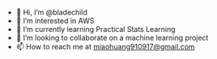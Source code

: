 - 👋 Hi, I’m @bladechild
- 👀 I’m interested in AWS
- 🌱 I’m currently learning Practical Stats Learning
- 💞️ I’m looking to collaborate on a machine learning project
- 📫 How to reach me at miaohuang910917@gmail.com

<!---
bladechild/bladechild is a ✨ special ✨ repository because its `README.md` (this file) appears on your GitHub profile.
You can click the Preview link to take a look at your changes.
--->
